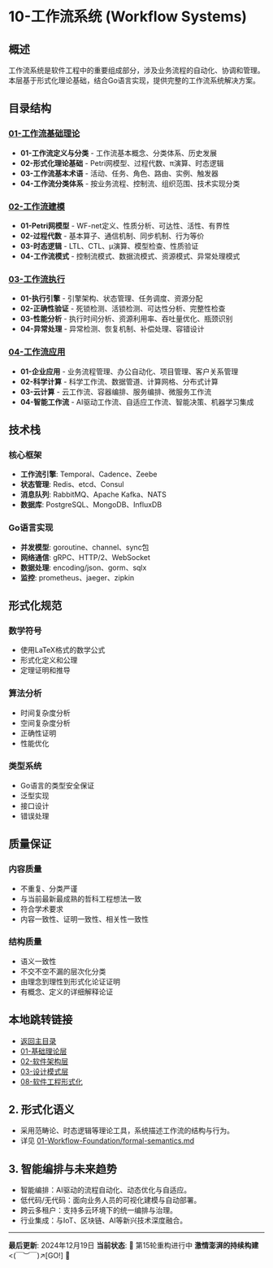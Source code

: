 # 10-工作流系统 (Workflow Systems)

## 概述

工作流系统是软件工程中的重要组成部分，涉及业务流程的自动化、协调和管理。本层基于形式化理论基础，结合Go语言实现，提供完整的工作流系统解决方案。

## 目录结构

### [01-工作流基础理论](01-Workflow-Foundation/README.md)

- **01-工作流定义与分类** - 工作流基本概念、分类体系、历史发展
- **02-形式化理论基础** - Petri网模型、过程代数、π演算、时态逻辑
- **03-工作流基本术语** - 活动、任务、角色、路由、实例、触发器
- **04-工作流分类体系** - 按业务流程、控制流、组织范围、技术实现分类

### [02-工作流建模](02-Workflow-Modeling/README.md)

- **01-Petri网模型** - WF-net定义、性质分析、可达性、活性、有界性
- **02-过程代数** - 基本算子、通信机制、同步机制、行为等价
- **03-时态逻辑** - LTL、CTL、μ演算、模型检查、性质验证
- **04-工作流模式** - 控制流模式、数据流模式、资源模式、异常处理模式

### [03-工作流执行](03-Workflow-Execution/README.md)

- **01-执行引擎** - 引擎架构、状态管理、任务调度、资源分配
- **02-正确性验证** - 死锁检测、活锁检测、可达性分析、完整性检查
- **03-性能分析** - 执行时间分析、资源利用率、吞吐量优化、瓶颈识别
- **04-异常处理** - 异常检测、恢复机制、补偿处理、容错设计

### [04-工作流应用](04-Workflow-Applications/README.md)

- **01-企业应用** - 业务流程管理、办公自动化、项目管理、客户关系管理
- **02-科学计算** - 科学工作流、数据管道、计算网格、分布式计算
- **03-云计算** - 云工作流、容器编排、服务编排、微服务工作流
- **04-智能工作流** - AI驱动工作流、自适应工作流、智能决策、机器学习集成

## 技术栈

### 核心框架

- **工作流引擎**: Temporal、Cadence、Zeebe
- **状态管理**: Redis、etcd、Consul
- **消息队列**: RabbitMQ、Apache Kafka、NATS
- **数据库**: PostgreSQL、MongoDB、InfluxDB

### Go语言实现

- **并发模型**: goroutine、channel、sync包
- **网络通信**: gRPC、HTTP/2、WebSocket
- **数据处理**: encoding/json、gorm、sqlx
- **监控**: prometheus、jaeger、zipkin

## 形式化规范

### 数学符号

- 使用LaTeX格式的数学公式
- 形式化定义和公理
- 定理证明和推导

### 算法分析

- 时间复杂度分析
- 空间复杂度分析
- 正确性证明
- 性能优化

### 类型系统

- Go语言的类型安全保证
- 泛型实现
- 接口设计
- 错误处理

## 质量保证

### 内容质量

- 不重复、分类严谨
- 与当前最新最成熟的哲科工程想法一致
- 符合学术要求
- 内容一致性、证明一致性、相关性一致性

### 结构质量

- 语义一致性
- 不交不空不漏的层次化分类
- 由理念到理性到形式化论证证明
- 有概念、定义的详细解释论证

## 本地跳转链接

- [返回主目录](../../README.md)
- [01-基础理论层](../01-Foundation-Theory/README.md)
- [02-软件架构层](../02-Software-Architecture/README.md)
- [03-设计模式层](../03-Design-Patterns/README.md)
- [08-软件工程形式化](../08-Software-Engineering-Formalization/README.md)

## 2. 形式化语义

- 采用范畴论、时态逻辑等理论工具，系统描述工作流的结构与行为。
- 详见 [01-Workflow-Foundation/formal-semantics.md](./01-Workflow-Foundation/formal-semantics.md)

## 3. 智能编排与未来趋势

- 智能编排：AI驱动的流程自动化、动态优化与自适应。
- 低代码/无代码：面向业务人员的可视化建模与自动部署。
- 跨云多租户：支持多云环境下的统一编排与治理。
- 行业集成：与IoT、区块链、AI等新兴技术深度融合。

---

**最后更新**: 2024年12月19日
**当前状态**: 🔄 第15轮重构进行中
**激情澎湃的持续构建** <(￣︶￣)↗[GO!] 🚀
